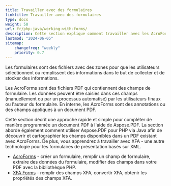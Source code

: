 ```yaml
---
title: Travailler avec des formulaires
linktitle: Travailler avec des formulaires
type: docs
weight: 50
url: fr/php-java/working-with-forms/
description: Cette section explique comment travailler avec les AcroForms et les XFA Forms dans vos documents PDF avec Aspose.PDF pour PHP.
lastmod: "2024-06-05"
sitemap:
    changefreq: "weekly"
    priority: 0.7
---
```


Les formulaires sont des fichiers avec des zones pour que les utilisateurs sélectionnent ou remplissent des informations dans le but de collecter et de stocker des informations.

Les AcroForms sont des fichiers PDF qui contiennent des champs de formulaire. Les données peuvent être saisies dans ces champs (manuellement ou par un processus automatisé) par les utilisateurs finaux ou l'auteur du formulaire. En interne, les AcroForms sont des annotations ou des champs appliqués à un document PDF.

Cette section décrit une approche rapide et simple pour compléter de manière programmée un document PDF à l'aide de Aspose.PDF.
 La section aborde également comment utiliser Aspose.PDF pour PHP via Java afin de découvrir et cartographier les champs disponibles dans un PDF existant avec AcroForms. De plus, vous apprendrez à travailler avec XFA - une autre technologie pour les formulaires de présentation basés sur XML.

- [AcroForms](/pdf/php-java/acroforms/) - créer un formulaire, remplir un champ de formulaire, extraire des données du formulaire, modifier des champs dans votre PDF avec la bibliothèque PHP.
- [XFA Forms](/pdf/php-java/xfa-forms/) - remplir des champs XFA, convertir XFA, obtenir les propriétés des champs XFA.
